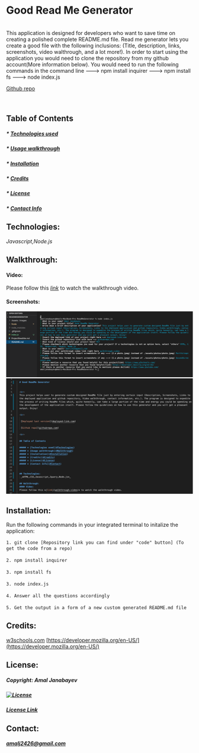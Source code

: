 
  # Good Read Me Generator 


  <br>
  This application is designed for developers who want to save time on creating a polished complete README.md file. Read me generator lets you create a good file with the following inclusions: (Title, description, links, screenshots, video walthrough, and a lot more!). In order to start using the application you would need to clone the repository from my github account(More information below). You would need to run the following commands in the command line ---> npm install inquirer ---> npm install fs ---> node index.js   

  <br>

   [Github repo](https://github.com/Amal31497/ReadMeGenerator)

  <br>

  ## Table of Contents 
 
  ##### * [Technologies used](#Technologies)
  ##### * [Usage walkthrough](#Walkthrough)
  ##### * [Installation](#Installation)
  ##### * [Credits](#Credits)
  ##### * [License](#License)
  ##### * [Contact Info](#Contact)


  ## Technologies:
   _*Javascript,Node.js*_

  ## Walkthrough:
  #### Video:
  Please follow this *[link](https://youtu.be/uFou940QPMk)* to watch the walkthrough video.

  #### Screenshots:
  ![Screenshot](./Assets/Images/screenshot1.png)
  ![Screenshot](./Assets/Images/screenshot2.png)

  ## Installation:
  Run the following commands in your integrated terminal to initalize the application:

    1. git clone [Repository link you can find under "code" button] (To get the code from a repo)

    2. npm install inquirer

    3. npm install fs

    3. node index.js

    4. Answer all the questions accordingly

    5. Get the output in a form of a new custom generated README.md file
  
  ## Credits:
  [w3schools.com](w3schools.com)
  [https://developer.mozilla.org/en-US/](https://developer.mozilla.org/en-US/)
  []()

  ## License: 

  ##### Copyright: Amal Janabayev

  ##### [![License](https://img.shields.io/badge/License-Apache%202.0-blue.svg)](https://opensource.org/licenses/Apache-2.0)

  ##### [License Link](http://www.apache.org/licenses/LICENSE-2.0)


  ## Contact: 

  ##### amalj2426@gmail.com
